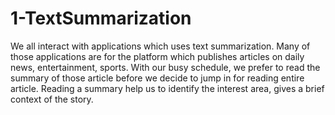 # 1-TextSummarization
We all interact with applications which uses text summarization. Many of those applications are for the platform which publishes articles on daily news, entertainment, sports. With our busy schedule, we prefer to read the summary of those article before we decide to jump in for reading entire article. Reading a summary help us to identify the interest area, gives a brief context of the story.
